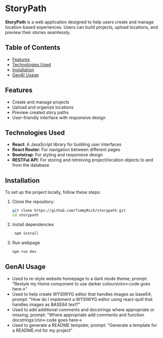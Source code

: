# StoryPath

**StoryPath** is a web application designed to help users create and manage location-based experiences. Users can build projects, upload locations, and preview their stories seamlessly.

## Table of Contents

- [Features](#features)
- [Technologies Used](#technologies-used)
- [Installation](#installation)
- [GenAI Usage](#genai-usage)
  
## Features

- Create and manage projects
- Upload and organize locations
- Preview created story paths
- User-friendly interface with responsive design

## Technologies Used

- **React**: A JavaScript library for building user interfaces
- **React Router**: For navigation between different pages
- **Bootstrap**: For styling and responsive design
- **RESTFul API**: For storing and retreiving project/location objects to and from the database

## Installation

To set up the project locally, follow these steps:

1. Clone the repository:
   ```bash
   git clone https://github.com/TimmyRich/storypath.git
   cd storypath
2. Install dependencies
   ```bash
    npm install
4. Run webpage
   ```bash
   npm run dev

## GenAI Usage

- Used to re-style website homepage to a dark mode theme; prompt: "Restyle my Home component to use darker colours\n\n<-code goes here->"
- Used to help create WYSIWYG editor that handles images as base64; prompt: "How do I implement a WYSIWYG editor using react-quill that handles images as BASE64 text?"
- Used to add additional comments and docstrings where appropriate or missing; prompt: "Where appropriate add comments and function docstrings:\n\n<-code goes here->
- Used to generate a README template; prompt: "Generate a template for a README.md for my project"

